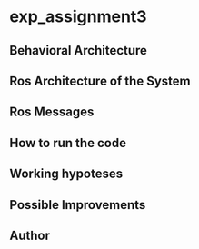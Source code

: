 # exp_assignment3

## Behavioral Architecture 


## Ros Architecture of the System 

## Ros Messages 

## How to run the code 

## Working hypoteses 

## Possible Improvements 

## Author 



